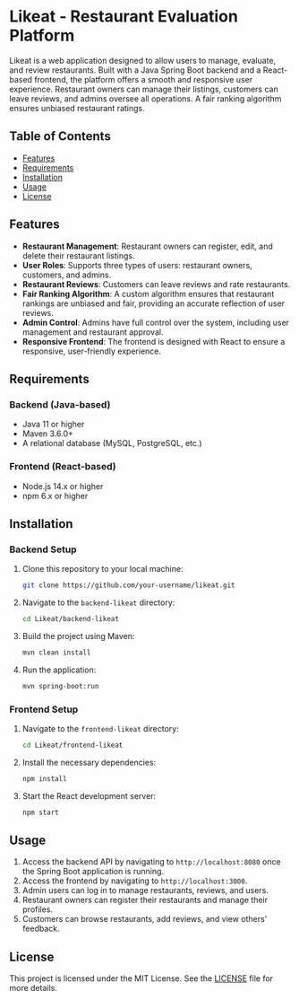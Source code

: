 # Likeat - Restaurant Evaluation Platform

Likeat is a web application designed to allow users to manage, evaluate, and review restaurants. Built with a Java Spring Boot backend and a React-based frontend, the platform offers a smooth and responsive user experience. Restaurant owners can manage their listings, customers can leave reviews, and admins oversee all operations. A fair ranking algorithm ensures unbiased restaurant ratings.

## Table of Contents

- [Features](#features)
- [Requirements](#requirements)
- [Installation](#installation)
- [Usage](#usage)
- [License](#license)

## Features

- **Restaurant Management**: Restaurant owners can register, edit, and delete their restaurant listings.
- **User Roles**: Supports three types of users: restaurant owners, customers, and admins.
- **Restaurant Reviews**: Customers can leave reviews and rate restaurants.
- **Fair Ranking Algorithm**: A custom algorithm ensures that restaurant rankings are unbiased and fair, providing an accurate reflection of user reviews.
- **Admin Control**: Admins have full control over the system, including user management and restaurant approval.
- **Responsive Frontend**: The frontend is designed with React to ensure a responsive, user-friendly experience.

## Requirements

### Backend (Java-based)
- Java 11 or higher
- Maven 3.6.0+
- A relational database (MySQL, PostgreSQL, etc.)

### Frontend (React-based)
- Node.js 14.x or higher
- npm 6.x or higher

## Installation

### Backend Setup

1. Clone this repository to your local machine:

    ```bash
    git clone https://github.com/your-username/likeat.git
    ```

2. Navigate to the `backend-likeat` directory:

    ```bash
    cd Likeat/backend-likeat
    ```

3. Build the project using Maven:

    ```bash
    mvn clean install
    ```

4. Run the application:

    ```bash
    mvn spring-boot:run
    ```

### Frontend Setup

1. Navigate to the `frontend-likeat` directory:

    ```bash
    cd Likeat/frontend-likeat
    ```

2. Install the necessary dependencies:

    ```bash
    npm install
    ```

3. Start the React development server:

    ```bash
    npm start
    ```

## Usage

1. Access the backend API by navigating to `http://localhost:8080` once the Spring Boot application is running.
2. Access the frontend by navigating to `http://localhost:3000`.
3. Admin users can log in to manage restaurants, reviews, and users.
4. Restaurant owners can register their restaurants and manage their profiles.
5. Customers can browse restaurants, add reviews, and view others' feedback.

## License

This project is licensed under the MIT License. See the [LICENSE](./LICENSE) file for more details.
